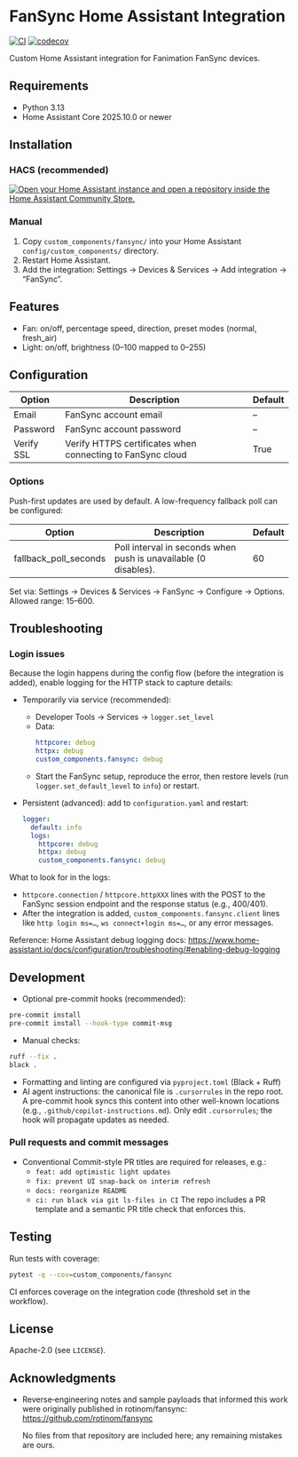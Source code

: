 # FanSync Home Assistant Integration 

[![CI](https://github.com/tjbaker/homeassistant-fansync/actions/workflows/ci.yml/badge.svg)](https://github.com/tjbaker/homeassistant-fansync/actions/workflows/ci.yml)
[![codecov](https://codecov.io/gh/tjbaker/homeassistant-fansync/branch/main/graph/badge.svg)](https://codecov.io/gh/tjbaker/homeassistant-fansync)

Custom Home Assistant integration for Fanimation FanSync devices.

## Requirements

- Python 3.13
- Home Assistant Core 2025.10.0 or newer

## Installation

### HACS (recommended)

<a href="http://homeassistant.local:8123/hacs/repository?owner=tjbaker&repository=homeassistant-fansync">
  <img src="https://my.home-assistant.io/badges/hacs_repository.svg" alt="Open your Home Assistant instance and open a repository inside the Home Assistant Community Store.">
  </a>

### Manual

1) Copy `custom_components/fansync/` into your Home Assistant `config/custom_components/` directory.
2) Restart Home Assistant.
3) Add the integration: Settings → Devices & Services → Add integration → “FanSync”.

## Features

- Fan: on/off, percentage speed, direction, preset modes (normal, fresh_air)
- Light: on/off, brightness (0–100 mapped to 0–255)

## Configuration

| Option      | Description                                                  | Default |
|-------------|--------------------------------------------------------------|---------|
| Email       | FanSync account email                                        | –       |
| Password    | FanSync account password                                     | –       |
| Verify SSL  | Verify HTTPS certificates when connecting to FanSync cloud   | True    |


### Options

Push-first updates are used by default. A low-frequency fallback poll can be configured:

| Option                 | Description                                                       | Default |
|------------------------|-------------------------------------------------------------------|---------|
| fallback_poll_seconds  | Poll interval in seconds when push is unavailable (0 disables).  | 60      |

Set via: Settings → Devices & Services → FanSync → Configure → Options. Allowed range: 15–600.

## Troubleshooting

### Login issues

Because the login happens during the config flow (before the integration is added), enable logging for the HTTP stack to capture details:

- Temporarily via service (recommended):
  - Developer Tools → Services → `logger.set_level`
  - Data:
    ```yaml
    httpcore: debug
    httpx: debug
    custom_components.fansync: debug
    ```
  - Start the FanSync setup, reproduce the error, then restore levels (run `logger.set_default_level` to `info`) or restart.

- Persistent (advanced): add to `configuration.yaml` and restart:
  ```yaml
  logger:
    default: info
    logs:
      httpcore: debug
      httpx: debug
      custom_components.fansync: debug
  ```

What to look for in the logs:
- `httpcore.connection` / `httpcore.httpXXX` lines with the POST to the FanSync session endpoint and the response status (e.g., 400/401).
- After the integration is added, `custom_components.fansync.client` lines like `http login ms=…`, `ws connect+login ms=…`, or any error messages.

Reference: Home Assistant debug logging docs:
https://www.home-assistant.io/docs/configuration/troubleshooting/#enabling-debug-logging

## Development

- Optional pre-commit hooks (recommended):
```bash
pre-commit install
pre-commit install --hook-type commit-msg
```
- Manual checks:
```bash
ruff --fix .
black .
```
- Formatting and linting are configured via `pyproject.toml` (Black + Ruff)
- AI agent instructions: the canonical file is `.cursorrules` in the repo root. A pre-commit
  hook syncs this content into other well-known locations (e.g., `.github/copilot-instructions.md`).
  Only edit `.cursorrules`; the hook will propagate updates as needed.

### Pull requests and commit messages

- Conventional Commit-style PR titles are required for releases, e.g.:
  - `feat: add optimistic light updates`
  - `fix: prevent UI snap-back on interim refresh`
  - `docs: reorganize README`
  - `ci: run black via git ls-files in CI`
  The repo includes a PR template and a semantic PR title check that enforces this.

## Testing

Run tests with coverage:
```bash
pytest -q --cov=custom_components/fansync
```
CI enforces coverage on the integration code (threshold set in the workflow).

## License

Apache-2.0 (see `LICENSE`).

## Acknowledgments

- Reverse‑engineering notes and sample payloads that informed this work were
  originally published in rotinom/fansync:
  https://github.com/rotinom/fansync
  
  No files from that repository are included here; any remaining mistakes are ours.
